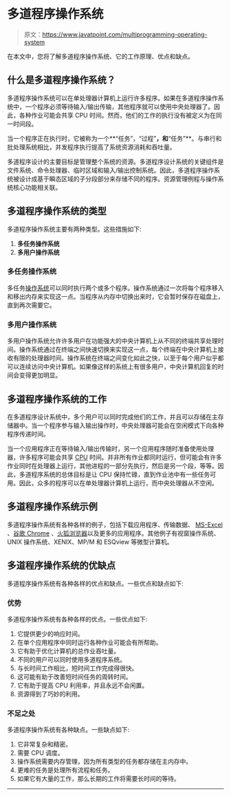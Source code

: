 # 多道程序操作系统

> 原文：<https://www.javatpoint.com/multiprogramming-operating-system>

在本文中，您将了解多道程序操作系统、它的工作原理、优点和缺点。

## 什么是多道程序操作系统？

多道程序操作系统可以在单处理器计算机上运行许多程序。如果在多道程序操作系统中，一个程序必须等待输入/输出传输，其他程序就可以使用中央处理器了。因此，各种作业可能会共享 CPU 时间。然而，他们的工作的执行没有被定义为在同一时间段。

当一个程序正在执行时，它被称为一个**“任务”，“过程”**，和**“任务”**。与串行和批处理系统相比，并发程序执行提高了系统资源消耗和吞吐量。

多道程序设计的主要目标是管理整个系统的资源。多道程序设计系统的关键组件是文件系统、命令处理器、临时区域和输入/输出控制系统。因此，多道程序操作系统被设计成基于瞬态区域的子分段部分来存储不同的程序。资源管理例程与操作系统核心功能相关联。

## 多道程序操作系统的类型

多道程序操作系统主要有两种类型。这些措施如下:

1.  **多任务操作系统**
2.  **多用户操作系统**

### 多任务操作系统

多任务[操作系统](https://www.javatpoint.com/os-tutorial)可以同时执行两个或多个程序。操作系统通过一次将每个程序移入和移出内存来实现这一点。当程序从内存中切换出来时，它会暂时保存在磁盘上，直到再次需要它。

### 多用户操作系统

多用户操作系统允许许多用户在功能强大的中央计算机上从不同的终端共享处理时间。操作系统通过在终端之间快速切换来实现这一点，每个终端在中央计算机上接收有限的处理器时间。操作系统在终端之间变化如此之快，以至于每个用户似乎都可以连续访问中央计算机。如果像这样的系统上有很多用户，中央计算机回复的时间会变得更加明显。

## 多道程序操作系统的工作

在多道程序设计系统中，多个用户可以同时完成他们的工作，并且可以存储在主存储器中。当一个程序参与输入输出操作时，中央处理器可能会在空闲模式下向各种程序传递时间。

当一个应用程序正在等待输入/输出传输时，另一个应用程序随时准备使用处理器，许多程序可能会共享 [CPU](https://www.javatpoint.com/cpu-full-form) 时间。并非所有作业都同时运行，但可能会有许多作业同时在处理器上运行，其他进程的一部分先执行，然后是另一个段，等等。因此，多道程序系统的总体目标是让 CPU 保持忙碌，直到作业池中有一些任务可用。因此，众多的程序可以在单处理器计算机上运行，而中央处理器从不空闲。

## 多道程序操作系统示例

多道程序操作系统有各种各样的例子，包括下载应用程序、传输数据、 [MS-Excel](https://www.javatpoint.com/excel-tutorial) 、[谷歌 Chrome](https://www.javatpoint.com/google-chrome) 、[火狐浏览器](https://www.javatpoint.com/mozilla-firefox)以及更多的应用程序。其他例子有视窗操作系统、UNIX 操作系统、XENIX、MP/M 和 ESQview 等微型计算机。

## 多道程序操作系统的优缺点

多道程序操作系统有各种各样的优点和缺点。一些优点和缺点如下:

### 优势

多道程序操作系统有各种各样的优点。一些优点如下:

1.  它提供更少的响应时间。
2.  在单个应用程序中同时运行各种作业可能会有所帮助。
3.  它有助于优化计算机的总作业吞吐量。
4.  不同的用户可以同时使用多道程序系统。
5.  与长时间工作相比，短时间工作完成得很快。
6.  这可能有助于改善短时间任务的周转时间。
7.  它有助于提高 CPU 利用率，并且永远不会闲置。
8.  资源得到了巧妙的利用。

### 不足之处

多道程序操作系统有各种缺点。一些缺点如下:

1.  它非常复杂和精密。
2.  需要 CPU 调度。
3.  操作系统需要内存管理，因为所有类型的任务都存储在主内存中。
4.  更难的任务是处理所有流程和任务。
5.  如果它有大量的工作，那么长期的工作将需要长时间的等待。

* * *